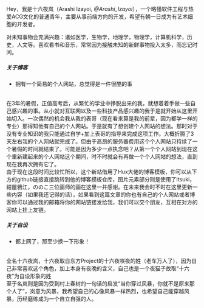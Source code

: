 Hey，我是十六夜岚（Arashi Izayoi, _@Arashi_Izayoi_），一个略懂软件工程与热爱ACG文化的普通青年，主要从事前端方向的开发，希望有朝一日成为有艺术细胞的开发者。


对未知事物会充满兴趣：诸如医学，生物学，地理学，物理学，计算机科学，历史，人文等。喜欢看书和音乐，常常因为接触未知的新鲜事物投入太多，而忘记时间。


##### 关于博客

- 拥有一个简易的个人网站，总觉得是一件很酷的事
<br>
      在3年的暑假，正值高考后，从繁忙的学业中挣脱出来的我，就想着着手做一些自己感兴趣的事。从小就对互联网以及一些科技产品感兴趣的我于是就开始从这里开始切入。一次偶然的机会我从我的表哥（现在看来算是我的前辈，因为都学一样的专业）那得知他有自己的个人网站。于是就有了想创建个人网站的想法。那时对于没有专业知识的我只能通过自学+加上表哥的指导来完成这项工作。大概折腾了3天左右我的个人网站就完成了。但由于高昂的服务器费用这个个人网站只持续了一个暑假的时间就结束了。可能是因为多少一点执念吧？从第一个个人网站到现在这个重新建起来的个人网站这个期间，时不时就会有再做一个个人网站的想法，直到现在我再次拥有它了。
<br>
      由于现在这段时间比较忙所以，这个新站借用了Hux大佬的博客模板，你可以从下方的github链接直接跳转到他的博客模板仓库，图片元素部分则是使用了Itsuki，紺屋鴉江，ののこ三位画师的画在这里一并感谢。在未来我会时不时在这里更新一些内容（如果我还记得的话），如果看到这篇文章的你也有自己的个人网站或者博客你可以通过我的邮箱将你的网站链接发给我，我们可以交个朋友，互相在对方的网站上挂上友链。
  
  


##### 关于自设

- 都上网了，那至少换一下形象！
<br>
      全名十六夜岚，十六夜取自东方Project的十六夜咲夜的姓（老车万人了），因为自己非常喜欢这个角色，加上本身有夜晚的含义，自己也是一个夜猫子故取“十六夜”为自设形象的姓
<br>
      至于名岚则是因为受到村上春树的一句话的启发“当你穿过风暴，你就不是原来那个人了”，岚意为风暴，我希望自己的心像风暴一样热烈，也希望自己能穿越风暴，历经磨练成为一个自立自强的人。

  
